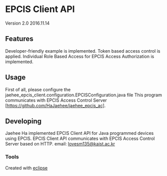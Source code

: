 

# EPCIS Client API
Version 2.0
2016.11.14


## Features
Developer-friendly example is implemented.
Token based access control is applied.
Individual Role Based Access for EPCIS Access Authorization is implemented.


## Usage
First of all, please configure the jaehee_epcis_client.configuration.EPCISConfiguration.java file
This program communicates with EPCIS Access Control Server [https://github.com/HaJaehee/jaehee_epcis_ac].


## Developing
Jaehee Ha implemented EPCIS Client API for Java programmed devices using EPCIS.
EPCIS Client API communicates with EPCIS Access Control Server based on HTTP.
email: lovesm135@kaist.ac.kr




### Tools
Created with [eclipse](http://www.eclipse.org/)
